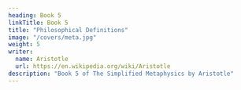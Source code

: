 ```yaml
---
heading: Book 5
linkTitle: Book 5
title: "Philosophical Definitions"
image: "/covers/meta.jpg"
weight: 5
writer:
  name: Aristotle 
  url: https://en.wikipedia.org/wiki/Aristotle
description: "Book 5 of The Simplified Metaphysics by Aristotle"
---
```

